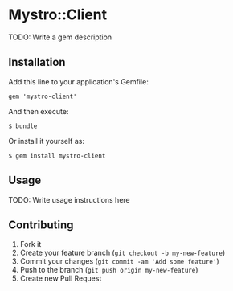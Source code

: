 # Mystro::Client

TODO: Write a gem description

## Installation

Add this line to your application's Gemfile:

    gem 'mystro-client'

And then execute:

    $ bundle

Or install it yourself as:

    $ gem install mystro-client

## Usage

TODO: Write usage instructions here

## Contributing

1. Fork it
2. Create your feature branch (`git checkout -b my-new-feature`)
3. Commit your changes (`git commit -am 'Add some feature'`)
4. Push to the branch (`git push origin my-new-feature`)
5. Create new Pull Request
